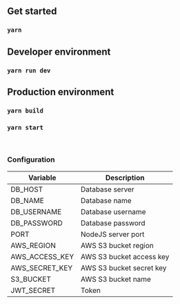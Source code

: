 ## Get started 

### `yarn`

## Developer environment

### `yarn run dev`


## Production environment
### `yarn build`
### `yarn start`

<br>

### Configuration 

| Variable | Description |
| ------ | ------ | 
| DB_HOST | Database server |
| DB_NAME | Database name |
| DB_USERNAME | Database username |
| DB_PASSWORD | Database password |
| PORT | NodeJS server port |
| AWS_REGION | AWS S3 bucket region |
| AWS_ACCESS_KEY | AWS S3 bucket access key  |
| AWS_SECRET_KEY | AWS S3 bucket secret key |
| S3_BUCKET | AWS S3 bucket name  |
| JWT_SECRET | Token  |